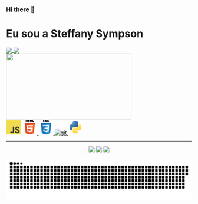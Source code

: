 ### Hi there 👋
<h1> Eu sou a Steffany Sympson </h1>

<div>
  <a href="https://github.com/SteffanySympson">
  <img height="180em"   align="center" src="https://github-readme-stats.vercel.app/api?username=SteffanySympson&show_icons=true&theme=jolly&include_all_commits=true&count_private=true"/>
  <img height="180em"  align="center" src="https://github-readme-stats.vercel.app/api/top-langs/?username=SteffanySympson&&layout=compact&hide=shell&theme=jolly"/>
  
</div>
  <div>
  <img align="center" width="340" height="180" src="https://media1.tenor.com/images/786b777cc4cfa553e6e1359d86f41845/tenor.gif?itemid=22766722">
  </div>
  <div style="display: inline_block">
    <a href="https://developer.mozilla.org/en-US/docs/Web/JavaScript" target="_blank"> <img src="https://raw.githubusercontent.com/devicons/devicon/master/icons/javascript/javascript-original.svg" alt="javascript" width="40" height="40"/></a>
    <a href="https://www.w3.org/html/" target="_blank"> <img src="https://raw.githubusercontent.com/devicons/devicon/master/icons/html5/html5-original-wordmark.svg" alt="html5" width="40" height="40"/> </a> 
    <a href="https://www.w3schools.com/css/" target="_blank"> <img src="https://raw.githubusercontent.com/devicons/devicon/master/icons/css3/css3-original-wordmark.svg" alt="css3" width="40" height="40"/> </a>
    <a href="https://git-scm.com/" target="_blank"> <img src="https://www.vectorlogo.zone/logos/git-scm/git-scm-icon.svg" alt="git" width="40" height="40"/> </a>
    <a href="https://www.python.org" target="_blank"> <img src="https://raw.githubusercontent.com/devicons/devicon/master/icons/python/python-original.svg" alt="python" width="40" height="40"/> </a> 
    
 <br>
<div  align="center"> 
  
  <hr>

  [<img src = "https://img.shields.io/badge/instagram-%23E4405F.svg?&style=for-the-badge&logo=instagram&logoColor=white">](https://www.instagram.com/srta.sympson/) 
  [<img src="https://img.shields.io/badge/linkedin-%230077B5.svg?&style=for-the-badge&logo=linkedin&logoColor=white" />](https://www.linkedin.com/in/steffany-sympson/) 
  [<img src="https://img.shields.io/badge/-gmail-2EC866?style=for-the-badge&logo=gmail&logoColor=white" />](mailto:ssy.marques@gmail.com)
 
  ![Snake animation](https://github.com/SteffanySympson/SteffanySympson/blob/output/github-contribution-grid-snake.svg)
 
</div>
